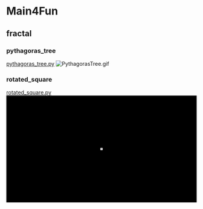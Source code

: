 # Main4Fun

## fractal

### pythagoras_tree
[pythagoras_tree.py](pythagoras_tree.py)
![PythagorasTree.gif](fig%2FPythagorasTree.gif)

### rotated_square
[rotated_square.py](rotated_square.py)
![rotated_square.gif](fig%2Frotated_square.gif)
